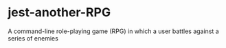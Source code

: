 # jest-another-RPG
A command-line role-playing game (RPG) in which a user battles against a series of enemies
